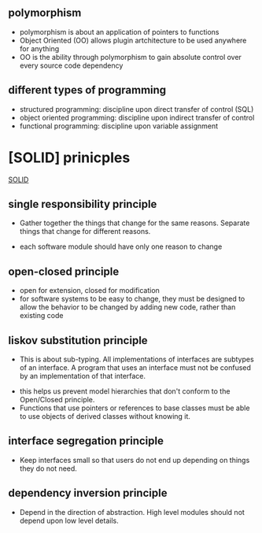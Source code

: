 ## polymorphism

- polymorphism is about an application of pointers to functions
- Object Oriented (OO) allows plugin artchitecture to be used anywhere for anything
- OO is the ability through polymorphism to gain absolute control over every source code dependency

## different types of programming

- structured programming: discipline upon direct transfer of control (SQL)
- object oriented programming: discipline upon indirect transfer of control
- functional programming: discipline upon variable assignment

# [SOLID] prinicples

[SOLID](https://blog.cleancoder.com/uncle-bob/2020/10/18/Solid-Relevance.html)

## single responsibility principle

- Gather together the things that change for the same reasons. Separate things that change for different reasons.

* each software module should have only one reason to change

## open-closed principle

- open for extension, closed for modification
- for software systems to be easy to change, they must be designed to allow the behavior to be changed by adding new code, rather than existing code

## liskov substitution principle

- This is about sub-typing. All implementations of interfaces are subtypes of an interface. A program that uses an interface must not be confused by an implementation of that interface.

* this helps us prevent model hierarchies that don't conform to the Open/Closed principle.
* Functions that use pointers or references to base classes must be able to use objects of derived classes without knowing it.

## interface segregation principle

- Keep interfaces small so that users do not end up depending on things they do not need.

## dependency inversion principle

- Depend in the direction of abstraction. High level modules should not depend upon low level details.
